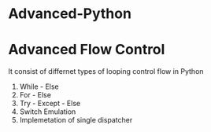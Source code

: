 # Advanced-Python

# Advanced Flow Control

It consist of differnet types of looping control flow in Python

1. While - Else
2. For - Else
3. Try - Except - Else
4. Switch Emulation
5. Implemetation of single dispatcher
